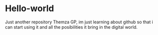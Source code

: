# Hello-world
Just another repository
Themza GP, im just learning about github so that i can start using it and all the posibilities it bring in the digital world.
